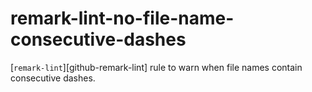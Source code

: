 # remark-lint-no-file-name-consecutive-dashes


[`remark-lint`][github-remark-lint] rule to warn when file names contain consecutive dashes.